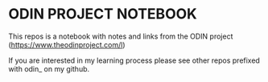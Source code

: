 # ODIN PROJECT NOTEBOOK

This repos is a notebook with notes and links from the ODIN project (https://www.theodinproject.com/l)

If you are interested in my learning process please see other repos prefixed with odin_ on my github.